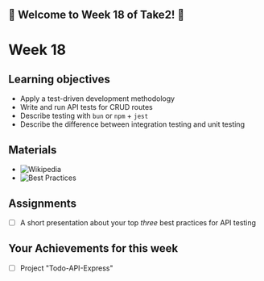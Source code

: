 ## 🚀 Welcome to Week 18 of Take2! 🚀

# Week 18

## Learning objectives

- Apply a test-driven development methodology
- Write and run API tests for CRUD routes
- Describe testing with `bun` or `npm` + `jest`
- Describe the difference between integration testing and unit testing

## Materials

- ![Wikipedia](https://en.wikipedia.org/wiki/Test-driven_development)
- ![Best Practices](https://www.pynt.io/learning-hub/api-testing-guide/top-10-api-testing-best-practices-in-2024)

## Assignments

- [ ] A short presentation about your top _three_ best practices for API testing

## Your Achievements for this week

- [ ] Project "Todo-API-Express"
